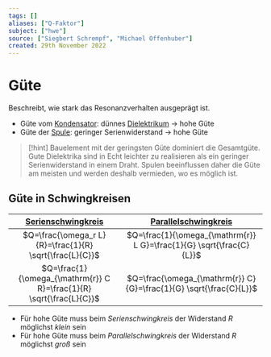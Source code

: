 ```yaml
---
tags: []
aliases: ["Q-Faktor"]
subject: ["hwe"]
source: ["Siegbert Schrempf", "Michael Offenhuber"]
created: 29th November 2022
---
```


# Güte

Beschreibt, wie stark das Resonanzverhalten ausgeprägt ist.

- Güte vom [Kondensator](../../Elektrotechnik/Kapazität.md): dünnes [Dielektrikum](../../Elektrotechnik/Dielektrikum.md) $\to$ hohe Güte
- Güte der [Spule](../../Elektrotechnik/Induktivitäten.md): geringer Serienwiderstand $\to$ hohe Güte

> [!hint] Bauelement mit der geringsten Güte dominiert die Gesamtgüte.
> Gute Dielektrika sind in Echt leichter zu realisieren als ein geringer Serienwiderstand in einem Draht.
> Spulen beeinflussen daher die Güte am meisten und werden deshalb vermieden, wo es möglich ist.

## Güte in Schwingkreisen

| [Serienschwingkreis](../../Elektrotechnik/Serienschwingkreis.md) | [Parallelschwingkreis](../../Elektrotechnik/Parallelschwingkreis.md) |
| :---: | :---: |
| $Q=\frac{\omega_r L}{R}=\frac{1}{R} \sqrt{\frac{L}{C}}$ | $Q=\frac{1}{\omega_{\mathrm{r}} L G}=\frac{1}{G} \sqrt{\frac{C}{L}}$ |
| $Q=\frac{1}{\omega_{\mathrm{r}} C R}=\frac{1}{R} \sqrt{\frac{L}{C}}$ | $Q=\frac{\omega_{\mathrm{r}} C}{G}=\frac{1}{G} \sqrt{\frac{C}{L}}$ |

- Für hohe Güte muss beim *Serienschwingkreis* der Widerstand $R$ möglichst *klein* sein 
- Für hohe Güte muss beim *Parallelschwingkreis* der Widerstand $R$ möglichst *groß* sein